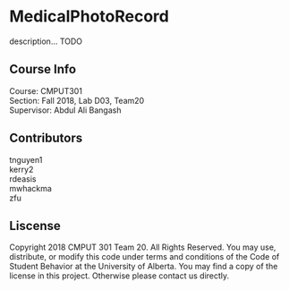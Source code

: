 # MedicalPhotoRecord
description... TODO

## Course Info
Course: CMPUT301\
Section: Fall 2018, Lab D03, Team20\
Supervisor: Abdul Ali Bangash

## Contributors
tnguyen1\
kerry2\
rdeasis\
mwhackma\
zfu

## Liscense
Copyright 2018 CMPUT 301 Team 20. All Rights Reserved. You may use, distribute, or modify this code under terms and conditions of the Code of Student Behavior at the University of Alberta. You may find a copy of the license in this project. Otherwise please contact us directly.
